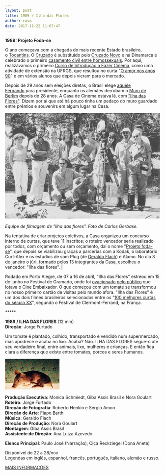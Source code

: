 ```yaml
---
layout: post
title: 1989 / Ilha das Flores
author: casa
date: 2017-11-22 11:07:47
---
```

**1989: Projeto Foda-se**

O ano começava com a chegada do mais recente Estado brasileiro, o [Tocantins](https://pt.wikipedia.org/wiki/Tocantins). O [Cruzado](https://pt.wikipedia.org/wiki/Cruzado_(moeda_brasileira)) é substituído pelo [Cruzado Novo](https://pt.wikipedia.org/wiki/Cruzado_novo) e na Dinamarca é celebrado o primeiro [casamento civil entre homossexuais](https://www.theguardian.com/news/datablog/2016/jan/24/a-history-of-same-sex-unions-in-europe). Por aqui, realizávamos o primeiro [Curso de Introdução a Fazer Cinema](https://www.casacinepoa.com.br/sobre/curso-1989), como uma atividade de extensão na UFRGS, que resultou no curta "[O amor nos anos 90](https://www.casacinepoa.com.br/filmes/o-amor-nos-anos-90/)" e em vários alunos que depois vieram para o mercado.

Depois de 29 anos sem eleições diretas, o Brasil elege [aquele Fernando](https://pt.wikipedia.org/wiki/Fora_Collor) para presidente, enquanto os alemães derrubam o [Muro de Berlim](https://super.abril.com.br/historia/o-muro-de-berlim-separava-as-duas-alemanhas/) depois de 28 anos. A Casa de Cinema estava lá, com ["Ilha das Flores"](https://www.berlinale.de/en/archive/awards-juries/awards.html/y=1990/o=desc/p=1/rp=40). Dizem por aí que até há pouco tinha um pedaço do muro guardado entre prêmios e souvenirs em algum lugar na Casa.

![](/uploads/equipe-ilha.jpg)

*Equipe de filmagem de "Ilha das flores". Foto de Carlos Gerbase.*

Na tentativa de criar projetos coletivos, a Casa organizou um concurso interno de curtas, que teve 11 inscritos; o roteiro vencedor seria realizado por todos, com orçamento ou sem orçamento, daí o nome "[Projeto foda-se](https://www.casacinepoa.com.br/textos/fazendo-cinema-na-sede-do-f%C3%B3rum-social-mundial/)", que depois se viabilizou graças a parcerias com a Kodak, o laboratório Curt-Alex e os estúdios de som Plug (de [Geraldo Flach](https://www.casacinepoa.com.br/blog/2011-01-07-geraldo-flach/)) e Alamo. No dia 3 de janeiro o júri, formado pelos 13 integrantes da Casa, escolheu o vencedor: "Ilha das flores". |

Rodado em Porto Alegre, de 07 a 16 de abril, "Ilha das Flores" estreou em 15 de junho no Festival de Gramado, onde foi [ovacionado pelo público](http://www.vermelho.org.br/noticia/113623-1) que lotava o Cine Embaixador. O que começou com um tomate se transformou no nosso primeiro cartão de visitas pelo mundo afora. "Ilha das Flores" é um dos dois filmes brasileiros selecionados entre os "[100 melhores curtas do século XX](http://www1.folha.uol.com.br/fsp/1995/1/27/ilustrada/13.html)", segundo o Festival de Clermont-Ferrand, na França.

\*\*\*\**

**1989 / ILHA DAS FLORES** (12 min)\
**Direção**: Jorge Furtado

Um tomate é plantado, colhido, transportado e vendido num supermercado, mas apodrece e acaba no lixo. Acaba? Não. ILHA DAS FLORES segue-o até seu verdadeiro final, entre animais, lixo, mulheres e crianças. E então fica clara a diferença que existe entre tomates, porcos e seres humanos. 

![](/uploads/ilhafl-im.jpg)

**Produção Executiva**: Monica Schmiedt, Giba Assis Brasil e Nora Goulart\
**Roteiro**: Jorge Furtado\
**Direção de Fotografia**: Roberto Henkin e Sérgio Amon\
**Direção de Arte**: Fiapo Barth\
**Música**: Geraldo Flach\
**Direção de Produção**: Nora Goulart\
**Montagem**: Giba Assis Brasil\
**Assistente de Direção**: Ana Luiza Azevedo

**Elenco Principal**: Paulo José (Narração), Ciça Reckziegel (Dona Anete)

Disponível de 22 a 28/nov\
Legendas em inglês, espanhol, francês, português, italiano, alemão e russo.

[MAIS INFORMAÇÕES](http://www.casacinepoa.com.br/os-filmes/produ%C3%A7%C3%A3o/curtas/ilha-das-flores)